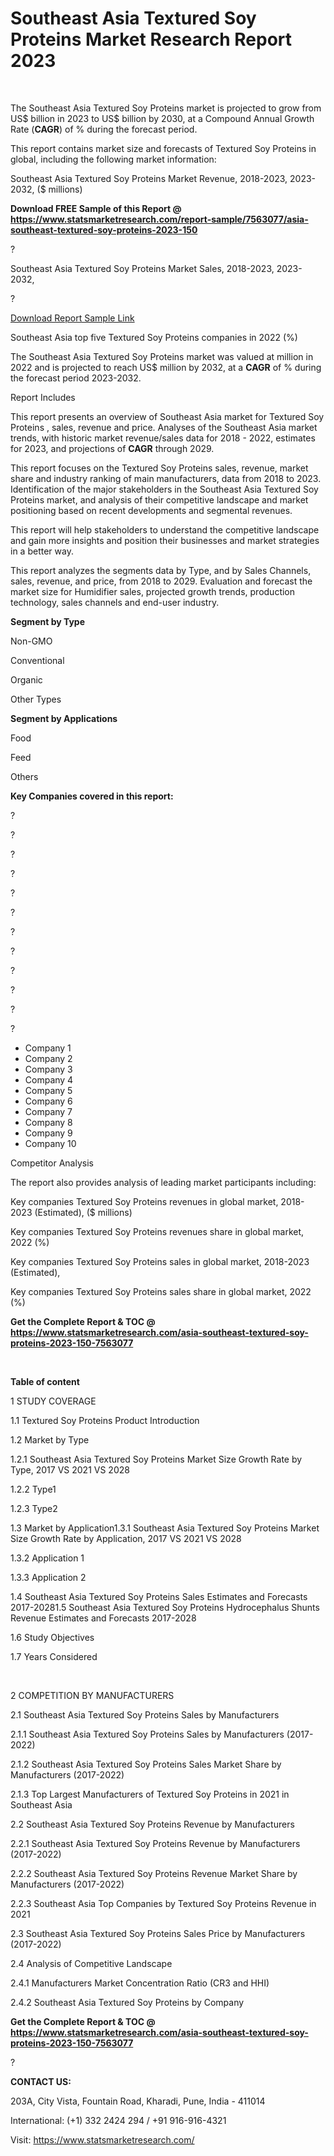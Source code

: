 <h1>Southeast Asia Textured Soy Proteins Market Research Report 2023</h1><br/><p>The Southeast Asia Textured Soy Proteins market is projected to grow from US$ billion in 2023 to US$ billion by 2030, at a Compound Annual Growth Rate (<strong>CAGR</strong>) of % during the forecast period.</p>
 
 
 
 <p>This report contains market size and forecasts of Textured Soy Proteins in global, including the following market information:</p>
 
 
 
 <p>Southeast Asia Textured Soy Proteins Market Revenue, 2018-2023, 2023-2032, ($ millions)</p>
 
 
 
 <div><b>Download FREE Sample of this Report @ <a href="https://www.statsmarketresearch.com/download-free-sample/7563077/asia-southeast-textured-soy-proteins-2023-150">https://www.statsmarketresearch.com/report-sample/7563077/asia-southeast-textured-soy-proteins-2023-150</a></b></div>
 
 
 
 <p>? </p>
 
 
 
 <p>Southeast Asia Textured Soy Proteins Market Sales, 2018-2023, 2023-2032,</p>
 
 
 
 <p>? </p>
 
 
 
 <p><a href="https://www.statsmarketresearch.com/download-free-sample/7563077/asia-southeast-textured-soy-proteins-2023-150">Download Report Sample Link</a></p>
 
 
 
 <p>Southeast Asia top five Textured Soy Proteins companies in 2022 (%)</p>
 
 
 
 <p>The Southeast Asia Textured Soy Proteins market was valued at million in 2022 and is projected to reach US$ million by 2032, at a <strong>CAGR</strong> of % during the forecast period 2023-2032.</p>
 
 
 
 <p>Report Includes</p>
 
 
 
 <p>This report presents an overview of Southeast Asia market for Textured Soy Proteins , sales, revenue and price. Analyses of the Southeast Asia market trends, with historic market revenue/sales data for 2018 - 2022, estimates for 2023, and projections of <strong>CAGR</strong> through 2029.</p>
 
 
 
 <p>This report focuses on the Textured Soy Proteins sales, revenue, market share and industry ranking of main manufacturers, data from 2018 to 2023. Identification of the major stakeholders in the Southeast Asia Textured Soy Proteins market, and analysis of their competitive landscape and market positioning based on recent developments and segmental revenues.</p>
 
 
 
 <p>This report will help stakeholders to understand the competitive landscape and gain more insights and position their businesses and market strategies in a better way.</p>
 
 
 
 <p>This report analyzes the segments data by Type, and by Sales Channels, sales, revenue, and price, from 2018 to 2029. Evaluation and forecast the market size for Humidifier sales, projected growth trends, production technology, sales channels and end-user industry.</p>
 
 
 
 <p><strong>Segment by Type</strong></p>
 
 
 
 <p>Non-GMO</p>
 
 
 
 <p>Conventional</p>
 
 
 
 <p>Organic</p>
 
 
 
 <p>Other Types</p>
 
 
 
 <p><strong>Segment <strong><strong>by Applications</strong></strong></strong></p>
 
 
 
 <p>Food</p>
 
 
 
 <p>Feed</p>
 
 
 
 <p>Others</p>
 
 
 
 <p><strong>Key Companies covered in this report:</strong></p>
 
 
 
 <p>? </p>
 
 
 
 <p>? </p>
 
 
 
 <p>? </p>
 
 
 
 <p>? </p>
 
 
 
 <p>? </p>
 
 
 
 <p>? </p>
 
 
 
 <p>? </p>
 
 
 
 <p>? </p>
 
 
 
 <p>? </p>
 
 
 
 <p>? </p>
 
 
 
 <p>? </p>
 
 
 
 <p>? </p>
 
 
 
 <ul>
 
 <li>Company 1</li>
 
 <li>Company 2</li>
 
 <li>Company 3</li>
 
 <li>Company 4</li>
 
 <li>Company 5</li>
 
 <li>Company 6</li>
 
 <li>Company 7</li>
 
 <li>Company 8</li>
 
 <li>Company 9</li>
 
 <li>Company 10</li>
 
 </ul>
 
 
 
 <p>Competitor Analysis</p>
 
 
 
 <p>The report also provides analysis of leading market participants including:</p>
 
 
 
 <p>Key companies Textured Soy Proteins revenues in global market, 2018-2023 (Estimated), ($ millions)</p>
 
 
 
 <p>Key companies Textured Soy Proteins revenues share in global market, 2022 (%)</p>
 
 
 
 <p>Key companies Textured Soy Proteins sales in global market, 2018-2023 (Estimated),</p>
 
 
 
 <p>Key companies Textured Soy Proteins sales share in global market, 2022 (%)</p>
 
 
 
 <div><b>Get the Complete Report & TOC @ <a href="https://www.statsmarketresearch.com/asia-southeast-textured-soy-proteins-2023-150-7563077">https://www.statsmarketresearch.com/asia-southeast-textured-soy-proteins-2023-150-7563077</a></b></div>
 
 
 
 <p><br />
 
 <b>Table of content</b></p>
 
 
 
 <p>1 STUDY COVERAGE<br />
 
 1.1 Textured Soy Proteins Product Introduction<br />
 
 1.2 Market by Type<br />
 
 1.2.1 Southeast Asia Textured Soy Proteins Market Size Growth Rate by Type, 2017 VS 2021 VS 2028<br />
 
 1.2.2 Type1<br />
 
 1.2.3 Type2<br />
 
 1.3 Market by Application1.3.1 Southeast Asia Textured Soy Proteins Market Size Growth Rate by Application, 2017 VS 2021 VS 2028<br />
 
 1.3.2 Application 1<br />
 
 1.3.3 Application 2<br />
 
 1.4 Southeast Asia Textured Soy Proteins Sales Estimates and Forecasts 2017-20281.5 Southeast Asia Textured Soy Proteins Hydrocephalus Shunts Revenue Estimates and Forecasts 2017-2028<br />
 
 1.6 Study Objectives<br />
 
 1.7 Years Considered<br />
 
 <br />
 
 2 COMPETITION BY MANUFACTURERS<br />
 
 2.1 Southeast Asia Textured Soy Proteins Sales by Manufacturers<br />
 
 2.1.1 Southeast Asia Textured Soy Proteins Sales by Manufacturers (2017-2022)<br />
 
 2.1.2 Southeast Asia Textured Soy Proteins Sales Market Share by Manufacturers (2017-2022)<br />
 
 2.1.3 Top Largest Manufacturers of Textured Soy Proteins in 2021 in Southeast Asia<br />
 
 2.2 Southeast Asia Textured Soy Proteins Revenue by Manufacturers<br />
 
 2.2.1 Southeast Asia Textured Soy Proteins Revenue by Manufacturers (2017-2022)<br />
 
 2.2.2 Southeast Asia Textured Soy Proteins Revenue Market Share by Manufacturers (2017-2022)<br />
 
 2.2.3 Southeast Asia Top Companies by Textured Soy Proteins Revenue in 2021<br />
 
 2.3 Southeast Asia Textured Soy Proteins Sales Price by Manufacturers (2017-2022)<br />
 
 2.4 Analysis of Competitive Landscape<br />
 
 2.4.1 Manufacturers Market Concentration Ratio (CR3 and HHI)<br />
 
 2.4.2 Southeast Asia Textured Soy Proteins by Company</p>
 
 
 
 <div><b>Get the Complete Report & TOC @ <a href="https://www.statsmarketresearch.com/asia-southeast-textured-soy-proteins-2023-150-7563077">https://www.statsmarketresearch.com/asia-southeast-textured-soy-proteins-2023-150-7563077</a></b></div>
 
 
 
 <p>? </p>
 
 
 
 <p><b>CONTACT US:</b><br />
 
 203A, City Vista, Fountain Road, Kharadi, Pune, India - 411014<br />
 
 International: (+1) 332 2424 294 / +91 916-916-4321<br />
 
 Visit: <a href="https://www.statsmarketresearch.com/">https://www.statsmarketresearch.com/</a></p>
